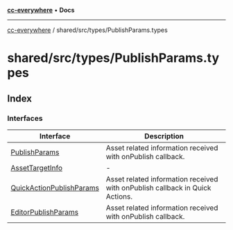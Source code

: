 [**cc-everywhere**](../../../../index.md) • **Docs**

***

[cc-everywhere](../../../../index.md) / shared/src/types/PublishParams.types

# shared/src/types/PublishParams.types

## Index

### Interfaces

| Interface | Description |
| ------ | ------ |
| [PublishParams](interfaces/PublishParams.md) | Asset related information received with onPublish callback. |
| [AssetTargetInfo](interfaces/AssetTargetInfo.md) | - |
| [QuickActionPublishParams](interfaces/QuickActionPublishParams.md) | Asset related information received with onPublish callback in Quick Actions. |
| [EditorPublishParams](interfaces/EditorPublishParams.md) | Asset related information received with onPublish callback. |
